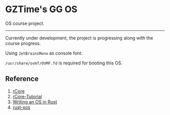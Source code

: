 # GZTime's GG OS

OS course project.

---

Currently under development, the project is progressing along with the course progress.

Using `JetBrainsMono` as console font.

`/usr/share/ovmf/OVMF.fd` is required for booting this OS.

## Reference

1. [rCore](https://github.com/rcore-os/rCore)
2. [rCore-Tutorial](https://rcore-os.github.io/rCore-Tutorial-Book-v3/index.html)
3. [Writing an OS in Rust](https://os.phil-opp.com/)
4. [rust-xos](https://github.com/xfoxfu/rust-xos)
